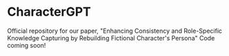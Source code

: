 # CharacterGPT

Official repository for our paper, "Enhancing Consistency and Role-Specific Knowledge Capturing by Rebuilding Fictional Character's Persona" Code coming soon!
